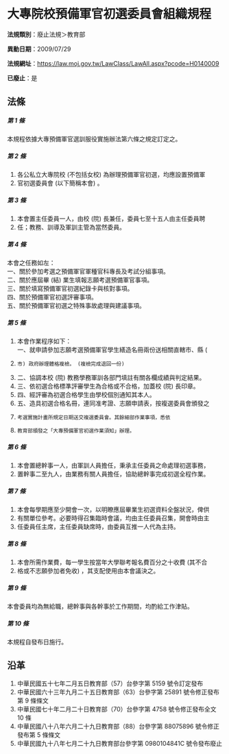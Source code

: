 # 大專院校預備軍官初選委員會組織規程

**法規類別**：廢止法規＞教育部

**異動日期**：2009/07/29  

**法規網址**：https://law.moj.gov.tw/LawClass/LawAll.aspx?pcode=H0140009

**已廢止**：是



## 法條
##### 第 1 條
本規程依據大專預備軍官選訓服役實施辦法第六條之規定訂定之。

##### 第 2 條
1. 各公私立大專院校 (不包括女校) 為辦理預備軍官初選，均應設置預備軍
1. 官初選委員會 (以下簡稱本會) 。

##### 第 3 條
1. 本會置主任委員一人，由校 (院) 長兼任，委員七至十五人由主任委員聘
1. 任；教務、訓導及軍訓主管為當然委員。

##### 第 4 條
本會之任務如左：  
一、關於參加考選之預備軍官軍種官科專長及考試分組事項。  
二、關於應屆畢 (結) 業生填報志願考選預備軍官事項。  
三、關於填寫預備軍官初選紀錄卡與核對事項。  
四、關於預備軍官初選評審事項。  
五、關於預備軍官初選之特殊事故處理與建議事項。

##### 第 5 條
1. 本會作業程序如下：  
一、就申請參加志願考選預備軍官學生繕造名冊兩份送相關直轄市、縣 (
1.     市) 政府辦理體格複檢。 (複檢完成退回一份)
1. 二、協調本校 (院) 教務學務軍訓各部門填註有關各欄成績與判定結果。
1. 三、依初選合格標準評審學生為合格或不合格，加蓋校 (院) 長印章。
1. 四、經評審為初選合格學生由學校個別通知其本人。
1. 五、造具初選合格名冊，連同准考證、志願申請表，按複選委員會頒發之
1.     考選實施計畫所規定日期送交複選委員會。其餘細部作業事項，悉依
1.     教育部頒發之「大專預備軍官初選作業須知」辦理。

##### 第 6 條
1. 本會置總幹事一人，由軍訓人員擔任，秉承主任委員之命處理初選事務，
1. 置幹事二至九人，由業務有關人員擔任，協助總幹事完成初選全程作業。

##### 第 7 條
1. 本會每學期應至少開會一次，以明瞭應屆畢業生初選資料全盤狀況，俾供
1. 有關單位參考。必要時得召集臨時會議，均由主任委員召集，開會時由主
1. 任委員任主席，主任委員缺席時，由委員互推一人代為主持。

##### 第 8 條
1. 本會所需作業費，每一學生按當年大學聯考報名費百分之十收費 (其不合
1. 格或不志願參加者免收) ，其支配使用由本會議決之。

##### 第 9 條
本會委員均為無給職，總幹事與各幹事於工作期間，均酌給工作津貼。

##### 第 10 條
本規程自發布日施行。

## 沿革
1. 中華民國五十七年二月五日教育部（57）台參字第 5159 號令訂定發布
1. 中華民國六十三年九月二十五日教育部（63）台參字第 25891  號令修正發布第 9  條條文
1. 中華民國七十年二月二十日教育部（70）台參字第 4758 號令修正發布全文 10 條
1. 中華民國八十八年六月二十九日教育部（88）台參字第 88075896 號令修正發布第 5  條條文
1. 中華民國九十八年七月二十九日教育部台參字第 0980104841C  號令發布廢止
